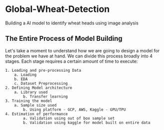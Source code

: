 # Global-Wheat-Detection
Building a AI model to identify wheat heads using image analysis

## The Entire Process of Model Building

Let's take a moment to understand how we are going to design a model for the problem we have at hand. We can divide this process broadly into 4 stages. Each stage requires a certain amount of time to execute:

	1. Loading and pre-processing Data
		a. Loading
		b. EDA
		c. Dataset Preprocessing
	2. Defining Model architecture
		a. Library used
    		b. Transfer learning
	3. Training the model 
   		a. Sample size used 
    		b. Using platform - GCP, AWS, Kaggle - GPU/TPU
	4. Estimation of performance
    		a. Validation using out of box sample set 
    		b. Validation using kaggle for model built on entire data


